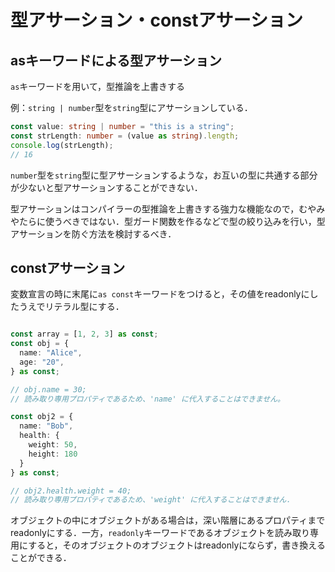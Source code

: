 # 型アサーション・constアサーション

## asキーワードによる型アサーション

`as`キーワードを用いて，型推論を上書きする

例：`string | number`型を`string`型にアサーションしている．

```typescript
const value: string | number = "this is a string";
const strLength: number = (value as string).length;
console.log(strLength);
// 16
```

`number`型を`string`型に型アサーションするような，お互いの型に共通する部分が少ないと型アサーションすることができない．

型アサーションはコンパイラーの型推論を上書きする強力な機能なので，むやみやたらに使うべきではない．型ガード関数を作るなどで型の絞り込みを行い，型アサーションを防ぐ方法を検討するべき．

## constアサーション

変数宣言の時に末尾に`as const`キーワードをつけると，その値をreadonlyにしたうえでリテラル型にする．

```typescript

const array = [1, 2, 3] as const;
const obj = {
  name: "Alice",
  age: "20",
} as const;

// obj.name = 30;
// 読み取り専用プロパティであるため、'name' に代入することはできません。

const obj2 = {
  name: "Bob",
  health: {
    weight: 50,
    height: 180
  }
} as const;

// obj2.health.weight = 40;
// 読み取り専用プロパティであるため、'weight' に代入することはできません．
```

オブジェクトの中にオブジェクトがある場合は，深い階層にあるプロパティまでreadonlyにする．一方，`readonly`キーワードであるオブジェクトを読み取り専用にすると，そのオブジェクトのオブジェクトはreadonlyにならず，書き換えることができる．
